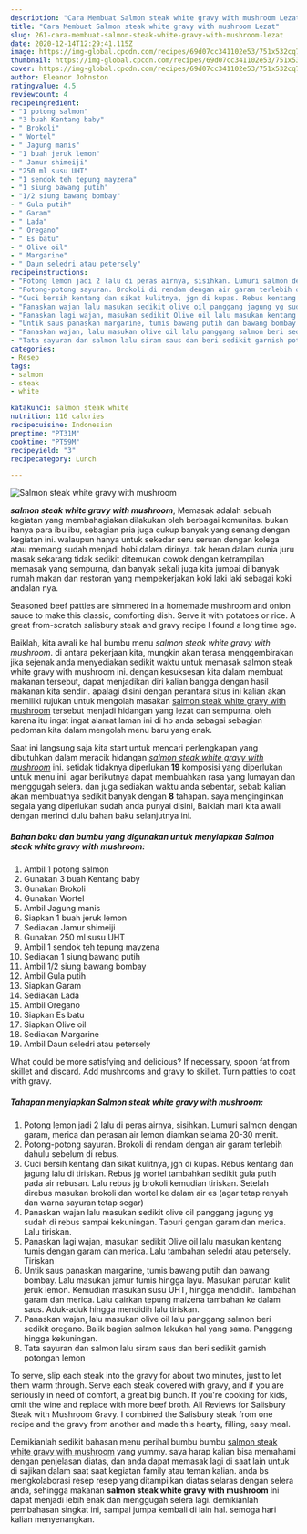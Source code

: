 ```yaml
---
description: "Cara Membuat Salmon steak white gravy with mushroom Lezat"
title: "Cara Membuat Salmon steak white gravy with mushroom Lezat"
slug: 261-cara-membuat-salmon-steak-white-gravy-with-mushroom-lezat
date: 2020-12-14T12:29:41.115Z
image: https://img-global.cpcdn.com/recipes/69d07cc341102e53/751x532cq70/salmon-steak-white-gravy-with-mushroom-foto-resep-utama.jpg
thumbnail: https://img-global.cpcdn.com/recipes/69d07cc341102e53/751x532cq70/salmon-steak-white-gravy-with-mushroom-foto-resep-utama.jpg
cover: https://img-global.cpcdn.com/recipes/69d07cc341102e53/751x532cq70/salmon-steak-white-gravy-with-mushroom-foto-resep-utama.jpg
author: Eleanor Johnston
ratingvalue: 4.5
reviewcount: 4
recipeingredient:
- "1 potong salmon"
- "3 buah Kentang baby"
- " Brokoli"
- " Wortel"
- " Jagung manis"
- "1 buah jeruk lemon"
- " Jamur shimeiji"
- "250 ml susu UHT"
- "1 sendok teh tepung mayzena"
- "1 siung bawang putih"
- "1/2 siung bawang bombay"
- " Gula putih"
- " Garam"
- " Lada"
- " Oregano"
- " Es batu"
- " Olive oil"
- " Margarine"
- " Daun seledri atau petersely"
recipeinstructions:
- "Potong lemon jadi 2 lalu di peras airnya, sisihkan. Lumuri salmon dengan garam, merica dan perasan air lemon diamkan selama 20-30 menit."
- "Potong-potong sayuran. Brokoli di rendam dengan air garam terlebih dahulu sebelum di rebus."
- "Cuci bersih kentang dan sikat kulitnya, jgn di kupas. Rebus kentang dan jagung lalu di tiriskan. Rebus jg wortel tambahkan sedikit gula putih pada air rebusan. Lalu rebus jg brokoli kemudian tiriskan. Setelah direbus masukan brokoli dan wortel ke dalam air es (agar tetap renyah dan warna sayuran tetap segar)"
- "Panaskan wajan lalu masukan sedikit olive oil panggang jagung yg sudah di rebus sampai kekuningan. Taburi gengan garam dan merica. Lalu tiriskan."
- "Panaskan lagi wajan, masukan sedikit Olive oil lalu masukan kentang tumis dengan garam dan merica. Lalu tambahan seledri atau petersely. Tiriskan"
- "Untik saus panaskan margarine, tumis bawang putih dan bawang bombay. Lalu masukan jamur tumis hingga layu. Masukan parutan kulit jeruk lemon. Kemudian masukan susu UHT, hingga mendidih. Tambahan garam dan merica. Lalu cairkan tepung maizena tambahan ke dalam saus. Aduk-aduk hingga mendidih lalu tiriskan."
- "Panaskan wajan, lalu masukan olive oil lalu panggang salmon beri sedikit oregano. Balik bagian salmon lakukan hal yang sama. Panggang hingga kekuningan."
- "Tata sayuran dan salmon lalu siram saus dan beri sedikit garnish potongan lemon"
categories:
- Resep
tags:
- salmon
- steak
- white

katakunci: salmon steak white 
nutrition: 116 calories
recipecuisine: Indonesian
preptime: "PT31M"
cooktime: "PT59M"
recipeyield: "3"
recipecategory: Lunch

---
```



![Salmon steak white gravy with mushroom](https://img-global.cpcdn.com/recipes/69d07cc341102e53/751x532cq70/salmon-steak-white-gravy-with-mushroom-foto-resep-utama.jpg)

<b><i>salmon steak white gravy with mushroom</i></b>, Memasak adalah sebuah kegiatan yang membahagiakan dilakukan oleh berbagai komunitas. bukan hanya para ibu ibu, sebagian pria juga cukup banyak yang senang dengan kegiatan ini. walaupun hanya untuk sekedar seru seruan dengan kolega atau memang sudah menjadi hobi dalam dirinya. tak heran dalam dunia juru masak sekarang tidak sedikit ditemukan cowok dengan ketrampilan memasak yang sempurna, dan banyak sekali juga kita jumpai di banyak rumah makan dan restoran yang mempekerjakan koki laki laki sebagai koki andalan nya.

Seasoned beef patties are simmered in a homemade mushroom and onion sauce to make this classic, comforting dish. Serve it with potatoes or rice. A great from-scratch salisbury steak and gravy recipe I found a long time ago.

Baiklah, kita awali ke hal bumbu menu <i>salmon steak white gravy with mushroom</i>. di antara pekerjaan kita, mungkin akan terasa menggembirakan jika sejenak anda menyediakan sedikit waktu untuk memasak salmon steak white gravy with mushroom ini. dengan kesuksesan kita dalam membuat makanan tersebut, dapat menjadikan diri kalian bangga dengan hasil makanan kita sendiri. apalagi disini dengan perantara situs ini kalian akan memiliki rujukan untuk mengolah masakan <u>salmon steak white gravy with mushroom</u> tersebut menjadi hidangan yang lezat dan sempurna, oleh karena itu ingat ingat alamat laman ini di hp anda sebagai sebagian pedoman kita dalam mengolah menu baru yang enak.


Saat ini langsung saja kita start untuk mencari perlengkapan yang dibutuhkan dalam meracik hidangan <u><i>salmon steak white gravy with mushroom</i></u> ini. setidak tidaknya diperlukan <b>19</b> komposisi yang diperlukan untuk menu ini. agar berikutnya dapat membuahkan rasa yang lumayan dan menggugah selera. dan juga sediakan waktu anda sebentar, sebab kalian akan membuatnya sedikit banyak dengan <b>8</b> tahapan. saya menginginkan segala yang diperlukan sudah anda punyai disini, Baiklah mari kita awali dengan merinci dulu bahan baku selanjutnya ini.

<!--inarticleads1-->

##### Bahan baku dan bumbu yang digunakan untuk menyiapkan Salmon steak white gravy with mushroom:

1. Ambil 1 potong salmon
1. Gunakan 3 buah Kentang baby
1. Gunakan  Brokoli
1. Gunakan  Wortel
1. Ambil  Jagung manis
1. Siapkan 1 buah jeruk lemon
1. Sediakan  Jamur shimeiji
1. Gunakan 250 ml susu UHT
1. Ambil 1 sendok teh tepung mayzena
1. Sediakan 1 siung bawang putih
1. Ambil 1/2 siung bawang bombay
1. Ambil  Gula putih
1. Siapkan  Garam
1. Sediakan  Lada
1. Ambil  Oregano
1. Siapkan  Es batu
1. Siapkan  Olive oil
1. Sediakan  Margarine
1. Ambil  Daun seledri atau petersely


What could be more satisfying and delicious? If necessary, spoon fat from skillet and discard. Add mushrooms and gravy to skillet. Turn patties to coat with gravy. 

<!--inarticleads2-->

##### Tahapan menyiapkan Salmon steak white gravy with mushroom:

1. Potong lemon jadi 2 lalu di peras airnya, sisihkan. Lumuri salmon dengan garam, merica dan perasan air lemon diamkan selama 20-30 menit.
1. Potong-potong sayuran. Brokoli di rendam dengan air garam terlebih dahulu sebelum di rebus.
1. Cuci bersih kentang dan sikat kulitnya, jgn di kupas. Rebus kentang dan jagung lalu di tiriskan. Rebus jg wortel tambahkan sedikit gula putih pada air rebusan. Lalu rebus jg brokoli kemudian tiriskan. Setelah direbus masukan brokoli dan wortel ke dalam air es (agar tetap renyah dan warna sayuran tetap segar)
1. Panaskan wajan lalu masukan sedikit olive oil panggang jagung yg sudah di rebus sampai kekuningan. Taburi gengan garam dan merica. Lalu tiriskan.
1. Panaskan lagi wajan, masukan sedikit Olive oil lalu masukan kentang tumis dengan garam dan merica. Lalu tambahan seledri atau petersely. Tiriskan
1. Untik saus panaskan margarine, tumis bawang putih dan bawang bombay. Lalu masukan jamur tumis hingga layu. Masukan parutan kulit jeruk lemon. Kemudian masukan susu UHT, hingga mendidih. Tambahan garam dan merica. Lalu cairkan tepung maizena tambahan ke dalam saus. Aduk-aduk hingga mendidih lalu tiriskan.
1. Panaskan wajan, lalu masukan olive oil lalu panggang salmon beri sedikit oregano. Balik bagian salmon lakukan hal yang sama. Panggang hingga kekuningan.
1. Tata sayuran dan salmon lalu siram saus dan beri sedikit garnish potongan lemon


To serve, slip each steak into the gravy for about two minutes, just to let them warm through. Serve each steak covered with gravy, and if you are seriously in need of comfort, a great big bunch. If you&#39;re cooking for kids, omit the wine and replace with more beef broth. All Reviews for Salisbury Steak with Mushroom Gravy. I combined the Salisbury steak from one recipe and the gravy from another and made this hearty, filling, easy meal. 

Demikianlah sedikit bahasan menu perihal bumbu bumbu <u>salmon steak white gravy with mushroom</u> yang yummy. saya harap kalian bisa memahami dengan penjelasan diatas, dan anda dapat memasak lagi di saat lain untuk di sajikan dalam saat saat kegiatan family atau teman kalian. anda bs mengkolaborasi resep resep yang ditampilkan diatas selaras dengan selera anda, sehingga makanan <b>salmon steak white gravy with mushroom</b> ini dapat menjadi lebih enak dan menggugah selera lagi. demikianlah pembahasan singkat ini, sampai jumpa kembali di lain hal. semoga hari kalian menyenangkan.
